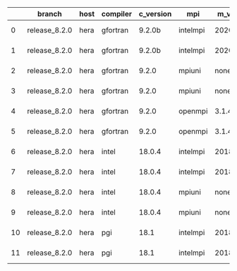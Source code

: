 |    | branch        | host   | compiler   | c_version   | mpi      | m_version   | o_g   | os    | build   | u_pass   | u_fail   | s_pass   | s_fail   | e_pass   | e_fail   |   nuopc_pass |   nuopc_fail | netcdf_c   | netcdf_f   | artifacts_hash                                                                                             | modified                   |
|----|---------------|--------|------------|-------------|----------|-------------|-------|-------|---------|----------|----------|----------|----------|----------|----------|--------------|--------------|------------|------------|------------------------------------------------------------------------------------------------------------|----------------------------|
|  0 | release_8.2.0 | hera   | gfortran   | 9.2.0b      | intelmpi | 2020        | O     | Linux | Pass    | 8911     | 15       | 49       | 0        | 80       | 0        |           50 |            0 |            |            | [artifacts](https://github.com/esmf-org/esmf-test-artifacts/tree/940eac679bca8ea9760ec39602b80ba773bb8a4e) | 2022-03-03 12:53:36.283004 |
|  1 | release_8.2.0 | hera   | gfortran   | 9.2.0b      | intelmpi | 2020        | g     | Linux | Pass    | 8911     | 15       | 49       | 0        | 80       | 0        |           50 |            0 |            |            | [artifacts](https://github.com/esmf-org/esmf-test-artifacts/tree/46e07498bb465d7fc4517b9a8fa833c23b9153fa) | 2022-03-03 12:53:36.283004 |
|  2 | release_8.2.0 | hera   | gfortran   | 9.2.0       | mpiuni   | none        | O     | Linux | Fail    | 7418     | 0        | 8        | 0        | 43       | 0        |            0 |           50 | unknown    | unknown    | [artifacts](https://github.com/esmf-org/esmf-test-artifacts/tree/7687a5acb49295f0e6a5a52102fdae777bbbd710) | 2022-03-03 12:53:36.283004 |
|  3 | release_8.2.0 | hera   | gfortran   | 9.2.0       | mpiuni   | none        | g     | Linux | Fail    | 7418     | 0        | 8        | 0        | 43       | 0        |            0 |           50 | unknown    | unknown    | [artifacts](https://github.com/esmf-org/esmf-test-artifacts/tree/7d276332f4130adfcf69b1eebbbaf04e5bc5387f) | 2022-03-03 12:53:36.283004 |
|  4 | release_8.2.0 | hera   | gfortran   | 9.2.0       | openmpi  | 3.1.4       | O     | Linux | Pass    | 8926     | 0        | 49       | 0        | 80       | 0        |           50 |            0 | 4.7.2      | 4.5.2      | [artifacts](https://github.com/esmf-org/esmf-test-artifacts/tree/c0ac3bba8e8e2d5dba8b973d54518bc2d7286182) | 2022-03-03 12:53:36.283004 |
|  5 | release_8.2.0 | hera   | gfortran   | 9.2.0       | openmpi  | 3.1.4       | g     | Linux | Pass    | 8926     | 0        | 49       | 0        | 80       | 0        |           50 |            0 | 4.7.2      | 4.5.2      | [artifacts](https://github.com/esmf-org/esmf-test-artifacts/tree/3eeef312b232b7d7d47b3061fa3381592e06c9ab) | 2022-03-03 12:53:36.283004 |
|  6 | release_8.2.0 | hera   | intel      | 18.0.4      | intelmpi | 2018.4.274  | O     | Linux | Pass    | 8926     | 0        | 49       | 0        | 80       | 0        |           50 |            0 | 4.7.0      | 4.4.5      | [artifacts](https://github.com/esmf-org/esmf-test-artifacts/tree/388d128f9d99890b7c371320081513d93dee06f9) | 2022-03-03 12:53:36.283004 |
|  7 | release_8.2.0 | hera   | intel      | 18.0.4      | intelmpi | 2018.4.274  | g     | Linux | Pass    | 8926     | 0        | 49       | 0        | 80       | 0        |           50 |            0 | 4.7.0      | 4.4.5      | [artifacts](https://github.com/esmf-org/esmf-test-artifacts/tree/4725d0b83b464107a6eb4935a701541c0a1d416d) | 2022-03-03 12:53:36.283004 |
|  8 | release_8.2.0 | hera   | intel      | 18.0.4      | mpiuni   | none        | O     | Linux | Fail    | 7418     | 0        | 8        | 0        | 43       | 0        |            0 |           50 | unknown    | unknown    | [artifacts](https://github.com/esmf-org/esmf-test-artifacts/tree/80fb30180c03bebce7b0e14207a878594bc8f035) | 2022-03-03 12:53:36.283004 |
|  9 | release_8.2.0 | hera   | intel      | 18.0.4      | mpiuni   | none        | g     | Linux | Fail    | 7418     | 0        | 8        | 0        | 43       | 0        |            0 |           50 | unknown    | unknown    | [artifacts](https://github.com/esmf-org/esmf-test-artifacts/tree/26b3a875a8f2e17d7bd5a24ca3f47b53bf8cc472) | 2022-03-03 12:53:36.283004 |
| 10 | release_8.2.0 | hera   | pgi        | 18.1        | intelmpi | 2018.0.4    | O     | Linux | Fail    | fail     | fail     | fail     | fail     | fail     | fail     |            0 |           50 |            |            | [artifacts](https://github.com/esmf-org/esmf-test-artifacts/tree/103337a8b9bc6d08ed37c10e897d2e93da506291) | 2022-03-03 12:53:36.283004 |
| 11 | release_8.2.0 | hera   | pgi        | 18.1        | intelmpi | 2018.0.4    | g     | Linux | Fail    | fail     | fail     | fail     | fail     | fail     | fail     |            0 |           50 |            |            | [artifacts](https://github.com/esmf-org/esmf-test-artifacts/tree/2bd4994aed9cc77df3ffaa96920fb814e792d888) | 2022-03-03 12:53:36.283004 |